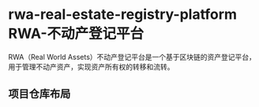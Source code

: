 # rwa-real-estate-registry-platform RWA-不动产登记平台

RWA（Real World Assets）不动产登记平台是一个基于区块链的资产登记平台，用于管理不动产资产，实现资产所有权的转移和流转。

## 项目仓库布局
